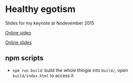 # Healthy egotism

Slides for my keynote at Nodevember 2015

[Online video](https://www.youtube.com/watch?v=t-F-93Q7s04)

[Online slides](http://soledadpenades.com/files/t/20151115_nodevember/)

## npm scripts

* `npm run build`: build the whole thingie into `build/`, open `build/index.html` to access it
